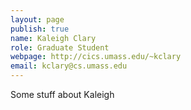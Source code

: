 ```yaml
---
layout: page
publish: true
name: Kaleigh Clary
role: Graduate Student
webpage: http://cics.umass.edu/~kclary
email: kclary@cs.umass.edu
---
```

Some stuff about Kaleigh

